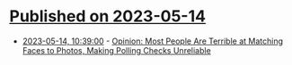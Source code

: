 # [Published on 2023-05-14](index.md)

* [2023-05-14, 10:39:00](https://soylentnews.org/article.pl?sid=23/05/12/1253235&from=rss) - [Opinion: Most People Are Terrible at Matching Faces to Photos, Making Polling Checks Unreliable](https://soylentnews.org/article.pl?sid=23/05/12/1253235&from=rss)
